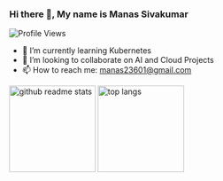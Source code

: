 ### Hi there 👋, My name is Manas Sivakumar

![Profile Views](https://komarev.com/ghpvc/?username=Manas23601)
<!--
**Manas23601/Manas23601** is a ✨ _special_ ✨ repository because its `README.md` (this file) appears on your GitHub profile.
<p>


- 🔭 I’m currently working on ...
- 🌱 I’m currently learning ...
- 👯 I’m looking to collaborate on ...
- 🤔 I’m looking for help with ...
- 💬 Ask me about ...
- 📫 How to reach me: ...
- 😄 Pronouns: ...
- ⚡ Fun fact: ...
-->

- 🌱 I’m currently learning Kubernetes
- 👯 I’m looking to collaborate on AI and Cloud Projects
- 📫 How to reach me: manas23601@gmail.com

<p align="left"><a href="https://github.com/Manas23601?tab=repositories"><img src="https://github-readme-stats.vercel.app/api?username=Manas23601&theme=vue&count_private=true&show_icons=true&hide=issues" alt="github readme stats" height="156"/></a>    <a href="https://github.com/Manas23601?tab=repositories"><img src="https://github-readme-stats.anuraghazra1.vercel.app/api/top-langs/?username=Manas23601&theme=vue&layout=compact" alt="top langs" height="156"/></a></p>
